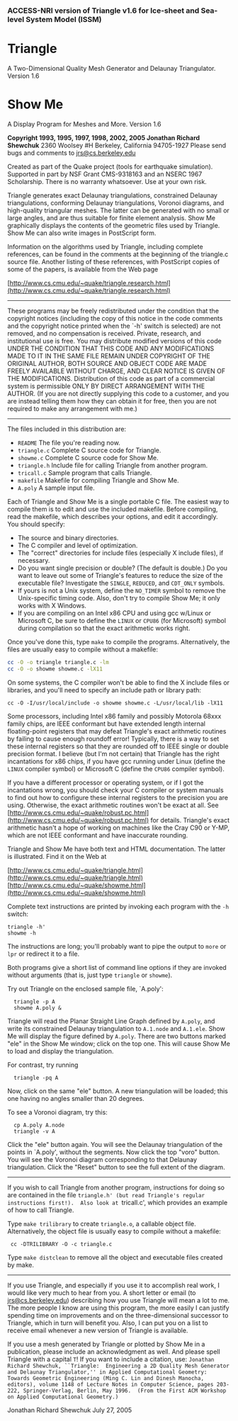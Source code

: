 ### ACCESS-NRI version of Triangle v1.6 for Ice-sheet and Sea-level System Model (ISSM)

# Triangle
A Two-Dimensional Quality Mesh Generator and Delaunay Triangulator.
Version 1.6

# Show Me
A Display Program for Meshes and More.
Version 1.6

**Copyright 1993, 1995, 1997, 1998, 2002, 2005 Jonathan Richard Shewchuk**
2360 Woolsey #H
Berkeley, California  94705-1927
Please send bugs and comments to jrs@cs.berkeley.edu

Created as part of the Quake project (tools for earthquake simulation).
Supported in part by NSF Grant CMS-9318163 and an NSERC 1967 Scholarship.
There is no warranty whatsoever.  Use at your own risk.


Triangle generates exact Delaunay triangulations, constrained Delaunay
triangulations, conforming Delaunay triangulations, Voronoi diagrams, and
high-quality triangular meshes.  The latter can be generated with no small
or large angles, and are thus suitable for finite element analysis.
Show Me graphically displays the contents of the geometric files used by
Triangle.  Show Me can also write images in PostScript form.

Information on the algorithms used by Triangle, including complete
references, can be found in the comments at the beginning of the triangle.c
source file.  Another listing of these references, with PostScript copies
of some of the papers, is available from the Web page

[http://www.cs.cmu.edu/~quake/triangle.research.html](http://www.cs.cmu.edu/~quake/triangle.research.html)

---

These programs may be freely redistributed under the condition that the
copyright notices (including the copy of this notice in the code comments
and the copyright notice printed when the `-h' switch is selected) are
not removed, and no compensation is received.  Private, research, and
institutional use is free.  You may distribute modified versions of this
code UNDER THE CONDITION THAT THIS CODE AND ANY MODIFICATIONS MADE TO IT
IN THE SAME FILE REMAIN UNDER COPYRIGHT OF THE ORIGINAL AUTHOR, BOTH
SOURCE AND OBJECT CODE ARE MADE FREELY AVAILABLE WITHOUT CHARGE, AND
CLEAR NOTICE IS GIVEN OF THE MODIFICATIONS.  Distribution of this code as
part of a commercial system is permissible ONLY BY DIRECT ARRANGEMENT
WITH THE AUTHOR.  (If you are not directly supplying this code to a
customer, and you are instead telling them how they can obtain it for
free, then you are not required to make any arrangement with me.)

---

The files included in this distribution are:

- `README`           The file you're reading now.
- `triangle.c`       Complete C source code for Triangle.
- `showme.c`         Complete C source code for Show Me.
- `triangle.h`       Include file for calling Triangle from another program.
- `tricall.c`        Sample program that calls Triangle.
- `makefile`         Makefile for compiling Triangle and Show Me.
- `A.poly`           A sample input file.

Each of Triangle and Show Me is a single portable C file. The easiest way to compile them is to edit and use the included makefile. Before compiling, read the makefile, which describes your options, and edit it accordingly. You should specify:

- The source and binary directories.
- The C compiler and level of optimization.
- The "correct" directories for include files (especially X include files), if necessary.
- Do you want single precision or double? (The default is double.) Do you want to leave out some of Triangle's features to reduce the size of the executable file? Investigate the `SINGLE`, `REDUCED`, and `CDT_ONLY` symbols.
- If yours is not a Unix system, define the `NO_TIMER` symbol to remove the Unix-specific timing code. Also, don't try to compile Show Me; it only works with X Windows.
- If you are compiling on an Intel x86 CPU and using gcc w/Linux or Microsoft C, be sure to define the `LINUX` or `CPU86` (for Microsoft) symbol during compilation so that the exact arithmetic works right.

Once you've done this, type `make` to compile the programs. Alternatively, the files are usually easy to compile without a makefile:

```sh
cc -O -o triangle triangle.c -lm
cc -O -o showme showme.c -lX11 
```

On some systems, the C compiler won't be able to find the X include files or libraries, and you'll need to specify an include path or library path:

``` cc -O -I/usr/local/include -o showme showme.c -L/usr/local/lib -lX11 ```

Some processors, including Intel x86 family and possibly Motorola 68xxx
family chips, are IEEE conformant but have extended length internal
floating-point registers that may defeat Triangle's exact arithmetic
routines by failing to cause enough roundoff error!  Typically, there is a
way to set these internal registers so that they are rounded off to IEEE
single or double precision format.  I believe (but I'm not certain) that
Triangle has the right incantations for x86 chips, if you have gcc running
under Linux (define the `LINUX` compiler symbol) or Microsoft C (define the
`CPU86` compiler symbol).

If you have a different processor or operating system, or if I got the
incantations wrong, you should check your C compiler or system manuals to
find out how to configure these internal registers to the precision you are
using.  Otherwise, the exact arithmetic routines won't be exact at all.
See [http://www.cs.cmu.edu/~quake/robust.pc.html](http://www.cs.cmu.edu/~quake/robust.pc.html) for details.  Triangle's
exact arithmetic hasn't a hope of working on machines like the Cray C90 or
Y-MP, which are not IEEE conformant and have inaccurate rounding.

Triangle and Show Me have both text and HTML documentation.  The latter is
illustrated.  Find it on the Web at

  [http://www.cs.cmu.edu/~quake/triangle.html](http://www.cs.cmu.edu/~quake/triangle.html)
  [http://www.cs.cmu.edu/~quake/showme.html](http://www.cs.cmu.edu/~quake/showme.html)

Complete text instructions are printed by invoking each program with the
`-h` switch:

```
triangle -h'
showme -h
```

The instructions are long; you'll probably want to pipe the output to
`more` or `lpr` or redirect it to a file.

Both programs give a short list of command line options if they are invoked
without arguments (that is, just type `triangle` or `showme`).

Try out Triangle on the enclosed sample file, `A.poly':

```
  triangle -p A
  showme A.poly &
```

Triangle will read the Planar Straight Line Graph defined by `A.poly`, and
write its constrained Delaunay triangulation to `A.1.node` and `A.1.ele`.
Show Me will display the figure defined by `A.poly`.  There are two buttons
marked "ele" in the Show Me window; click on the top one.  This will cause
Show Me to load and display the triangulation.

For contrast, try running

```
  triangle -pq A
```

Now, click on the same "ele" button.  A new triangulation will be loaded;
this one having no angles smaller than 20 degrees.

To see a Voronoi diagram, try this:

```
  cp A.poly A.node
  triangle -v A
```

Click the "ele" button again.  You will see the Delaunay triangulation of
the points in `A.poly', without the segments.  Now click the top "voro" button.
You will see the Voronoi diagram corresponding to that Delaunay triangulation.
Click the "Reset" button to see the full extent of the diagram.

------------------------------------------------------------------------------

If you wish to call Triangle from another program, instructions for doing
so are contained in the file `triangle.h' (but read Triangle's regular
instructions first!).  Also look at `tricall.c', which provides an example
of how to call Triangle.

Type `make trilibrary` to create `triangle.o`, a callable object file.
Alternatively, the object file is usually easy to compile without a
makefile:

```  cc -DTRILIBRARY -O -c triangle.c ```

Type `make distclean` to remove all the object and executable files created
by make.

------------------------------------------------------------------------------

If you use Triangle, and especially if you use it to accomplish real work,
I would like very much to hear from you.  A short letter or email (to
[jrs@cs.berkeley.edu](jrs@cs.berkeley.edu)) describing how you use Triangle will mean a lot to me.
The more people I know are using this program, the more easily I can
justify spending time on improvements and on the three-dimensional
successor to Triangle, which in turn will benefit you.  Also, I can put you
on a list to receive email whenever a new version of Triangle is available.

If you use a mesh generated by Triangle or plotted by Show Me in a
publication, please include an acknowledgment as well.  And please spell
Triangle with a capital `T`!  If you want to include a citation, use:
`Jonathan Richard Shewchuk, ``Triangle:  Engineering a 2D Quality Mesh
Generator and Delaunay Triangulator,'' in Applied Computational Geometry:
Towards Geometric Engineering (Ming C. Lin and Dinesh Manocha, editors),
volume 1148 of Lecture Notes in Computer Science, pages 203-222,
Springer-Verlag, Berlin, May 1996.  (From the First ACM Workshop on Applied
Computational Geometry.)`


Jonathan Richard Shewchuk
July 27, 2005
